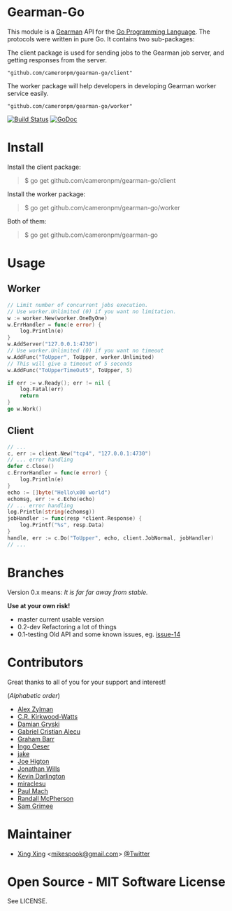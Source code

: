Gearman-Go
==========

This module is a [Gearman](http://gearman.org/) API for the [Go Programming Language](http://golang.org).
The protocols were written in pure Go. It contains two sub-packages:

The client package is used for sending jobs to the Gearman job server,
and getting responses from the server.

	"github.com/cameronpm/gearman-go/client"

The worker package will help developers in developing Gearman worker
service easily.

	"github.com/cameronpm/gearman-go/worker"

[![Build Status](https://travis-ci.org/mikespook/gearman-go.png?branch=master)](https://travis-ci.org/mikespook/gearman-go)
[![GoDoc](https://godoc.org/github.com/cameronpm/gearman-go?status.png)](https://godoc.org/github.com/cameronpm/gearman-go)

Install
=======

Install the client package:

> $ go get github.com/cameronpm/gearman-go/client
	
Install the worker package:

> $ go get github.com/cameronpm/gearman-go/worker

Both of them:

> $ go get github.com/cameronpm/gearman-go

Usage
=====

## Worker

```go
// Limit number of concurrent jobs execution. 
// Use worker.Unlimited (0) if you want no limitation.
w := worker.New(worker.OneByOne)
w.ErrHandler = func(e error) {
	log.Println(e)
}
w.AddServer("127.0.0.1:4730")
// Use worker.Unlimited (0) if you want no timeout
w.AddFunc("ToUpper", ToUpper, worker.Unlimited)
// This will give a timeout of 5 seconds
w.AddFunc("ToUpperTimeOut5", ToUpper, 5)

if err := w.Ready(); err != nil {
	log.Fatal(err)
	return
}
go w.Work()
```

## Client

```go
// ...
c, err := client.New("tcp4", "127.0.0.1:4730")
// ... error handling
defer c.Close()
c.ErrorHandler = func(e error) {
	log.Println(e)
}
echo := []byte("Hello\x00 world")
echomsg, err := c.Echo(echo)
// ... error handling
log.Println(string(echomsg))
jobHandler := func(resp *client.Response) {
	log.Printf("%s", resp.Data)
}
handle, err := c.Do("ToUpper", echo, client.JobNormal, jobHandler)
// ...	
```

Branches
========

Version 0.x means: _It is far far away from stable._

__Use at your own risk!__

 * master current usable version
 * 0.2-dev Refactoring a lot of things
 * 0.1-testing Old API and some known issues, eg. [issue-14](https://github.com/cameronpm/gearman-go/issues/14)

Contributors
============

Great thanks to all of you for your support and interest!

(_Alphabetic order_)
 
 * [Alex Zylman](https://github.com/azylman)
 * [C.R. Kirkwood-Watts](https://github.com/kirkwood)
 * [Damian Gryski](https://github.com/dgryski)
 * [Gabriel Cristian Alecu](https://github.com/AzuraMeta)
 * [Graham Barr](https://github.com/gbarr)
 * [Ingo Oeser](https://github.com/nightlyone)
 * [jake](https://github.com/jbaikge)
 * [Joe Higton](https://github.com/draxil)
 * [Jonathan Wills](https://github.com/runningwild)
 * [Kevin Darlington](https://github.com/kdar)
 * [miraclesu](https://github.com/miraclesu)
 * [Paul Mach](https://github.com/paulmach)
 * [Randall McPherson](https://github.com/rlmcpherson)
 * [Sam Grimee](https://github.com/sgrimee)

Maintainer
==========

 * [Xing Xing](http://mikespook.com) &lt;<mikespook@gmail.com>&gt; [@Twitter](http://twitter.com/mikespook)

Open Source - MIT Software License
==================================

See LICENSE.
